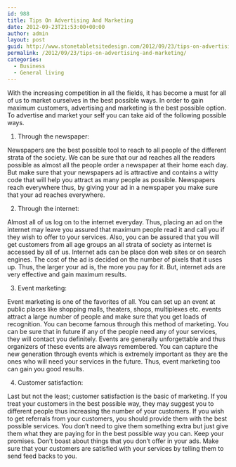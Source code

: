 ```yaml
---
id: 988
title: Tips On Advertising And Marketing
date: 2012-09-23T21:53:00+00:00
author: admin
layout: post
guid: http://www.stonetabletsitedesign.com/2012/09/23/tips-on-advertising-and-marketing/
permalink: /2012/09/23/tips-on-advertising-and-marketing/
categories:
  - Business
  - General living
---
```

With the increasing competition in all the fields, it has become a must for all of us to market ourselves in the best possible ways. In order to gain maximum customers, advertising and marketing is the best possible option. To advertise and market your self you can take aid of the following possible ways.

1. Through the newspaper:
  
Newspapers are the best possible tool to reach to all people of the different strata of the society. We can be sure that our ad reaches all the readers possible as almost all the people order a newspaper at their home each day. But make sure that your newspapers ad is attractive and contains a witty code that will help you attract as many people as possible. Newspapers reach everywhere thus, by giving your ad in a newspaper you make sure that your ad reaches everywhere.

2. Through the internet:
  
Almost all of us log on to the internet everyday. Thus, placing an ad on the internet may leave you assured that maximum people read it and call you if they wish to offer to your services. Also, you can be assured that you will get customers from all age groups an all strata of society as internet is accessed by all of us. Internet ads can be place don web sites or on search engines. The cost of the ad is decided on the number of pixels that it uses up. Thus, the larger your ad is, the more you pay for it. But, internet ads are very effective and gain maximum results.

3. Event marketing:
  
Event marketing is one of the favorites of all. You can set up an event at public places like shopping malls, theaters, shops, multiplexes etc. events attract a large number of people and make sure that you get loads of recognition. You can become famous through this method of marketing. You can be sure that in future if any of the people need any of your services, they will contact you definitely. Events are generally unforgettable and thus organizers of these events are always remembered. You can capture the new generation through events which is extremely important as they are the ones who will need your services in the future. Thus, event marketing too can gain you good results.

4. Customer satisfaction:
  
Last but not the least; customer satisfaction is the basic of marketing. If you treat your customers in the best possible way, they may suggest you to different people thus increasing the number of your customers. If you wish to get referrals from your customers, you should provide them with the best possible services. You don&#8217;t need to give them something extra but just give them what they are paying for in the best possible way you can. Keep your promises. Don&#8217;t boast about things that you don&#8217;t offer in your ads. Make sure that your customers are satisfied with your services by telling them to send feed backs to you.